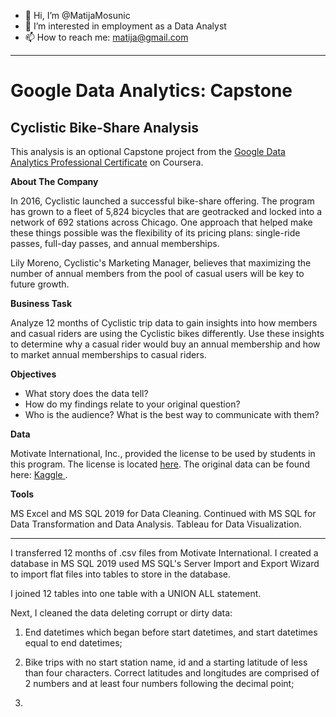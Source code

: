 - 👋 Hi, I’m @MatijaMosunic
- 👀 I’m interested in employment as a Data Analyst
- 📫 How to reach me: matija@gmail.com
<hr>
<H1>Google Data Analytics: Capstone</H1>

<H2>Cyclistic Bike-Share Analysis</H2>

This analysis is an optional Capstone project from the <a href="https://www.coursera.org/professional-certificates/google-data-analytics">Google Data Analytics Professional Certificate</a> on Coursera.

<b>About The Company</b><br>

In 2016, Cyclistic launched a successful bike-share offering. The program has grown to a fleet of 5,824 bicycles that are geotracked and locked into a network of 
692 stations across Chicago. One approach that helped make these things possible was the flexibility of its pricing plans: single-ride passes, full-day passes,
and annual memberships.

Lily Moreno, Cyclistic's Marketing Manager, believes that maximizing the number of annual members from the pool of casual users will be key to future growth.

<b>Business Task</b>

Analyze 12 months of Cyclistic trip data to gain insights into how members and casual riders are using the Cyclistic bikes differently. Use these insights to determine why a casual rider would buy an annual membership and how to market annual memberships to casual riders.

<b>Objectives</b>

<ul>
<li>What story does the data tell?</li>
<li>How do my findings relate to your original question?</li>
<li>Who is the audience? What is the best way to communicate with them?</li>
</ul>

<b>Data</b>

Motivate International, Inc., provided the license to be used by students in this program. The license is located <a href="https://ride.divvybikes.com/data-license-agreement">here</a>. The original data can be found here: <a href="https://www.kaggle.com/matijamosunic/cyclistic-data-12-months"> Kaggle </a>.

<b>Tools</b>

MS Excel and MS SQL 2019 for Data Cleaning.  Continued with MS SQL for Data Transformation and Data Analysis. Tableau for Data Visualization.

<hr>

I transferred 12 months of .csv files from Motivate International. I created a database in MS SQL 2019 used MS SQL's Server Import and Export Wizard to import flat files into tables to store in the database. 

I joined 12 tables into one table with a UNION ALL statement. 



Next, I cleaned the data deleting corrupt or dirty data: 

1) End datetimes which began before start datetimes, and start datetimes equal to end datetimes;



2) Bike trips with no start station name, id and a starting latitude of less than four characters. Correct latitudes and longitudes are comprised of 2 numbers and at least four numbers following the decimal point;



3)






<!---
MatijaMosunic/MatijaMosunic is a ✨ special ✨ repository because its `README.md` (this file) appears on your GitHub profile.
You can click the Preview link to take a look at your changes.
--->
